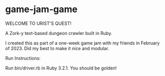 # game-jam-game
WELCOME TO URIST'S QUEST!

A Zork-y text-based dungeon crawler built in Ruby.

I created this as part of a one-week game jam with my friends in February of 2023. Did my best to make it nice and modular.

Run Instructions:

Run bin/driver.rb in Ruby 3.2.1. You should be golden!
